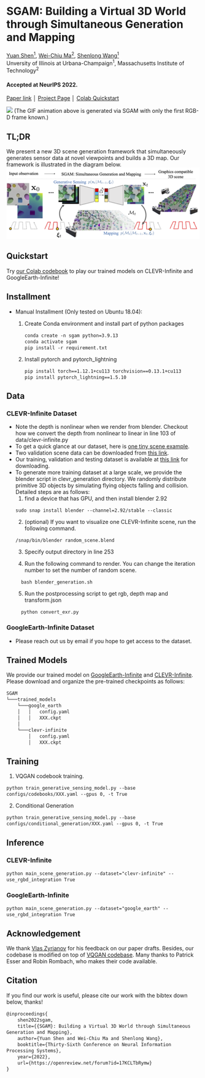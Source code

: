 # SGAM: Building a Virtual 3D World through Simultaneous Generation and Mapping
[Yuan Shen<sup>1</sup>](https://yshen47.github.io/),
[Wei-Chiu Ma<sup>2</sup>](https://people.csail.mit.edu/weichium/),
[Shenlong Wang<sup>1</sup>](https://shenlong.web.illinois.edu/)<br/>
Unversity of Illinois at Urbana-Champaign<sup>1</sup>, Massachusetts Institute of Technology<sup>2</sup>
#### Accepted at NeurIPS 2022.  
[Paper link](https://openreview.net/pdf?id=17KCLTbRymw) │ [Project Page](https://yshen47.github.io/sgam) │ [Colab Quickstart](https://colab.research.google.com/drive/1nW5oHKsb0e01BdFU-EjsNqJmQNNo294h?usp=sharing)

<img src="assets/large_scale_google_earth.gif" width="256">
(The GIF animation above is generated via SGAM with only the first RGB-D frame known.)

## TL;DR
We present a new 3D scene generation framework that simultaneously generates sensor data at novel viewpoints and builds a 3D map. Our framework is illustrated in the diagram below. 
<img src="assets/overview.png" alt="drawing" width="700"/>
  
## Quickstart
Try [our Colab codebook](https://colab.research.google.com/drive/1nW5oHKsb0e01BdFU-EjsNqJmQNNo294h?usp=sharing) to play our trained models on CLEVR-Infinite and GoogleEarth-Infinite!
## Installment
  
- Manual Installment (Only tested on Ubuntu 18.04):

  1. Create Conda environment and install part of python packages 
     ```angular2html
     conda create -n sgam python=3.9.13
     conda activate sgam
     pip install -r requirement.txt
     ```
  2. Install pytorch and pytorch_lightning
     ```angular2html
     pip install torch==1.12.1+cu113 torchvision==0.13.1+cu113
     pip install pytorch_lightning==1.5.10
     ```
## Data
### CLEVR-Infinite Dataset 
  - Note the depth is nonlinear when we render from blender. Checkout how we convert the depth from nonlinear to linear in line 103 of data/clevr-infinite.py
  - To get a quick glance at our dataset, here is [one tiny scene example](https://drive.google.com/drive/folders/1Y2q3GQMFu8TUgdnWbDXi7-ErRPGy6QwG?usp=sharing). 
  - Two validation scene data can be downloaded from [this link](https://drive.google.com/drive/folders/1ZjG8sYQWtQKPewlqcCbW6JyypwSapZDD?usp=sharing).
  - Our training, validation and testing dataset is available at [this link](https://drive.google.com/file/d/1IfFav7itzrYIhmwJOcbnPaGd0683nkSA/view?usp=sharing) for downloading.
  - To generate more training dataset at a large scale, we provide the blender script in clevr_generation directory. We randomly distribute primitive 3D objects by simulating flying objects falling and collision. 
    Detailed steps are as follows:
    1. find a device that has GPU, and then install blender 2.92 
      ```angular2html
      sudo snap install blender --channel=2.92/stable --classic
      ```
    2. (optional) If you want to visualize one CLEVR-Infinite scene, run the following command.
      ```
      /snap/bin/blender random_scene.blend
      ```
    3. Specify output directory in line 253
    
    4. Run the following command to render. You can change the iteration number to set the number of random scene.
    ```
      bash blender_generation.sh
    ```
    5. Run the postprocessing script to get rgb, depth map and transform.json
    ```
      python convert_exr.py
    ```
      
### GoogleEarth-Infinite Dataset
  - Please reach out us by email if you hope to get access to the dataset.

## Trained Models
We provide our trained model on [GoogleEarth-Infinite](https://drive.google.com/drive/folders/1XzyLEFOWOktIgWbt3elMr5O6hbSWB7X3?usp=sharing) and [CLEVR-Infinite](https://drive.google.com/drive/folders/1AF5Q-Wq19YBAxFFjGuH6nWR-BPaKHmT7?usp=sharing). Please download and organize the pre-trained checkpoints as follows:
   ```
   SGAM   
   └───trained_models
       └───google_earth
       │   │   config.yaml
       │   │   XXX.ckpt
       │    
       └───clevr-infinite   
           │   config.yaml
           │   XXX.ckpt
   ```
## Training
1. VQGAN codebook training. 
```angular2html
python train_generative_sensing_model.py --base configs/codebooks/XXX.yaml --gpus 0, -t True
```

2. Conditional Generation
```angular2html
python train_generative_sensing_model.py --base configs/conditional_generation/XXX.yaml --gpus 0, -t True
```
## Inference
### CLEVR-Infinite
```angular2html
python main_scene_generation.py --dataset="clevr-infinite" --use_rgbd_integration True
```

### GoogleEarth-Infinite
```angular2html
python main_scene_generation.py --dataset="google_earth" --use_rgbd_integration True
```
## Acknowledgement
We thank [Vlas Zyrianov](https://www.zyrianov.org/) for his feedback on our paper drafts. 
Besides, our codebase is modified on top of [VQGAN codebase](https://github.com/CompVis/taming-transformers). Many thanks to Patrick Esser and Robin Rombach, who makes their code available. 
## Citation
If you find our work is useful, please cite our work with the bibtex down below, thanks!
```angular2html
@inproceedings{
    shen2022sgam,
    title={{SGAM}: Building a Virtual 3D World through Simultaneous Generation and Mapping},
    author={Yuan Shen and Wei-Chiu Ma and Shenlong Wang},
    booktitle={Thirty-Sixth Conference on Neural Information Processing Systems},
    year={2022},
    url={https://openreview.net/forum?id=17KCLTbRymw}
}
```


